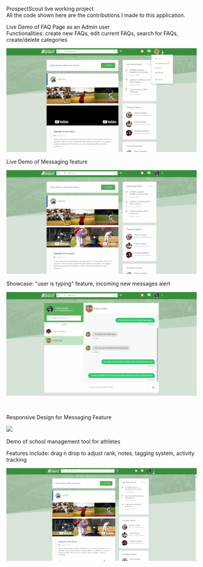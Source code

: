 ProspectScout live working project <br/>
All the code shown here are the contributions I made to this application. 


Live Demo of FAQ Page as an Admin user <br/>
Functionalities: create new FAQs, edit current FAQs, search for FAQs, create/delete categories 


![](faq.gif)



Live Demo of Messaging feature 

![](message.gif)

Showcase: "user is typing" feature, incoming new messages alert

![](message1.gif)

<br/>

Responsive Design for Messaging Feature

![](message2.gif)

Demo of school management tool for athletes <br/>

Features include: drag n drop to adjust rank, notes, tagging system, activity tracking

![](favschools.gif)

